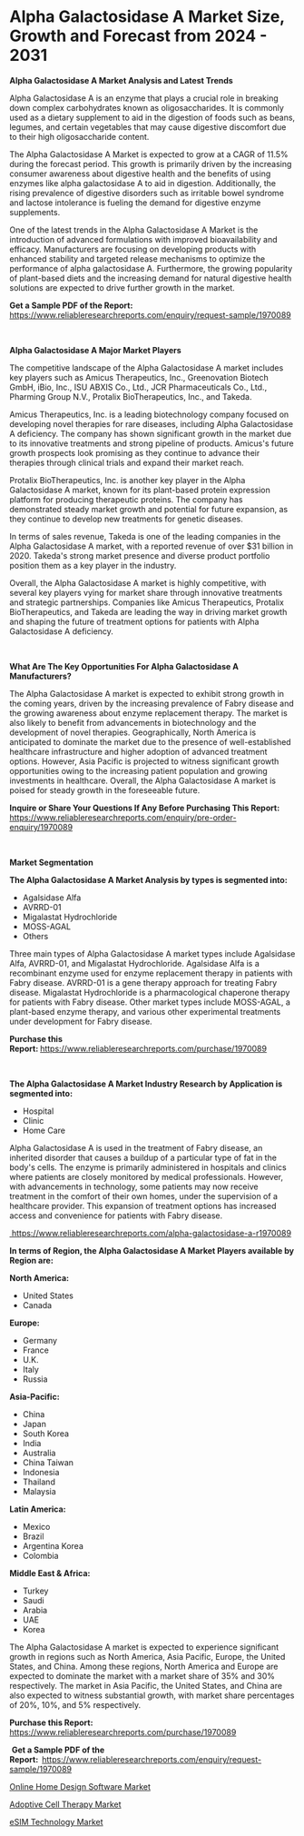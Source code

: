 <p><h1>Alpha Galactosidase A Market Size, Growth and Forecast from 2024 - 2031</h1></p><p><strong>Alpha Galactosidase A Market Analysis and Latest Trends</strong></p>
<p><p>Alpha Galactosidase A is an enzyme that plays a crucial role in breaking down complex carbohydrates known as oligosaccharides. It is commonly used as a dietary supplement to aid in the digestion of foods such as beans, legumes, and certain vegetables that may cause digestive discomfort due to their high oligosaccharide content.</p><p>The Alpha Galactosidase A Market is expected to grow at a CAGR of 11.5% during the forecast period. This growth is primarily driven by the increasing consumer awareness about digestive health and the benefits of using enzymes like alpha galactosidase A to aid in digestion. Additionally, the rising prevalence of digestive disorders such as irritable bowel syndrome and lactose intolerance is fueling the demand for digestive enzyme supplements.</p><p>One of the latest trends in the Alpha Galactosidase A Market is the introduction of advanced formulations with improved bioavailability and efficacy. Manufacturers are focusing on developing products with enhanced stability and targeted release mechanisms to optimize the performance of alpha galactosidase A. Furthermore, the growing popularity of plant-based diets and the increasing demand for natural digestive health solutions are expected to drive further growth in the market.</p></p>
<p><strong>Get a Sample PDF of the Report:&nbsp;</strong> <a href="https://www.reliableresearchreports.com/enquiry/request-sample/1970089">https://www.reliableresearchreports.com/enquiry/request-sample/1970089</a></p>
<p>&nbsp;</p>
<p><strong>Alpha Galactosidase A Major Market Players</strong></p>
<p><p>The competitive landscape of the Alpha Galactosidase A market includes key players such as Amicus Therapeutics, Inc., Greenovation Biotech GmbH, iBio, Inc., ISU ABXIS Co., Ltd., JCR Pharmaceuticals Co., Ltd., Pharming Group N.V., Protalix BioTherapeutics, Inc., and Takeda. </p><p>Amicus Therapeutics, Inc. is a leading biotechnology company focused on developing novel therapies for rare diseases, including Alpha Galactosidase A deficiency. The company has shown significant growth in the market due to its innovative treatments and strong pipeline of products. Amicus's future growth prospects look promising as they continue to advance their therapies through clinical trials and expand their market reach.</p><p>Protalix BioTherapeutics, Inc. is another key player in the Alpha Galactosidase A market, known for its plant-based protein expression platform for producing therapeutic proteins. The company has demonstrated steady market growth and potential for future expansion, as they continue to develop new treatments for genetic diseases.</p><p>In terms of sales revenue, Takeda is one of the leading companies in the Alpha Galactosidase A market, with a reported revenue of over $31 billion in 2020. Takeda's strong market presence and diverse product portfolio position them as a key player in the industry.</p><p>Overall, the Alpha Galactosidase A market is highly competitive, with several key players vying for market share through innovative treatments and strategic partnerships. Companies like Amicus Therapeutics, Protalix BioTherapeutics, and Takeda are leading the way in driving market growth and shaping the future of treatment options for patients with Alpha Galactosidase A deficiency.</p></p>
<p>&nbsp;</p>
<p><strong>What Are The Key Opportunities For Alpha Galactosidase A Manufacturers?</strong></p>
<p><p>The Alpha Galactosidase A market is expected to exhibit strong growth in the coming years, driven by the increasing prevalence of Fabry disease and the growing awareness about enzyme replacement therapy. The market is also likely to benefit from advancements in biotechnology and the development of novel therapies. Geographically, North America is anticipated to dominate the market due to the presence of well-established healthcare infrastructure and higher adoption of advanced treatment options. However, Asia Pacific is projected to witness significant growth opportunities owing to the increasing patient population and growing investments in healthcare. Overall, the Alpha Galactosidase A market is poised for steady growth in the foreseeable future.</p></p>
<p><strong>Inquire or Share Your Questions If Any Before Purchasing This Report:</strong> <a href="https://www.reliableresearchreports.com/enquiry/pre-order-enquiry/1970089">https://www.reliableresearchreports.com/enquiry/pre-order-enquiry/1970089</a></p>
<p>&nbsp;</p>
<p><strong>Market Segmentation</strong></p>
<p><strong>The Alpha Galactosidase A Market Analysis by types is segmented into:</strong></p>
<p><ul><li>Agalsidase Alfa</li><li>AVRRD-01</li><li>Migalastat Hydrochloride</li><li>MOSS-AGAL</li><li>Others</li></ul></p>
<p><p>Three main types of Alpha Galactosidase A market types include Agalsidase Alfa, AVRRD-01, and Migalastat Hydrochloride. Agalsidase Alfa is a recombinant enzyme used for enzyme replacement therapy in patients with Fabry disease. AVRRD-01 is a gene therapy approach for treating Fabry disease. Migalastat Hydrochloride is a pharmacological chaperone therapy for patients with Fabry disease. Other market types include MOSS-AGAL, a plant-based enzyme therapy, and various other experimental treatments under development for Fabry disease.</p></p>
<p><strong>Purchase this Report:&nbsp;</strong><a href="https://www.reliableresearchreports.com/purchase/1970089">https://www.reliableresearchreports.com/purchase/1970089</a></p>
<p>&nbsp;</p>
<p><strong>The Alpha Galactosidase A Market Industry Research by Application is segmented into:</strong></p>
<p><ul><li>Hospital</li><li>Clinic</li><li>Home Care</li></ul></p>
<p><p>Alpha Galactosidase A is used in the treatment of Fabry disease, an inherited disorder that causes a buildup of a particular type of fat in the body's cells. The enzyme is primarily administered in hospitals and clinics where patients are closely monitored by medical professionals. However, with advancements in technology, some patients may now receive treatment in the comfort of their own homes, under the supervision of a healthcare provider. This expansion of treatment options has increased access and convenience for patients with Fabry disease.</p></p>
<p><a href="https://www.reliableresearchreports.com/alpha-galactosidase-a-r1970089">&nbsp;https://www.reliableresearchreports.com/alpha-galactosidase-a-r1970089</a></p>
<p><strong>In terms of Region, the Alpha Galactosidase A Market Players available by Region are:</strong></p>
<p>
    <p> <strong> North America: </strong>
        <ul>
            <li>United States</li>
            <li>Canada</li>
        </ul>
        </p> 
    <p> <strong> Europe: </strong>
        <ul>
            <li>Germany</li>
            <li>France</li>
            <li>U.K.</li>
            <li>Italy</li>
            <li>Russia</li>
        </ul>
        </p> 
    <p> <strong> Asia-Pacific: </strong>
        <ul>
            <li>China</li>
            <li>Japan</li>
            <li>South Korea</li>
            <li>India</li>
            <li>Australia</li>
            <li>China Taiwan</li>
            <li>Indonesia</li>
            <li>Thailand</li>
            <li>Malaysia</li>
        </ul>
        </p> 
    <p> <strong> Latin America: </strong>
        <ul>
            <li>Mexico</li>
            <li>Brazil</li>
            <li>Argentina Korea</li>
            <li>Colombia</li>
        </ul>
        </p> 
    <p> <strong> Middle East & Africa: </strong>
        <ul>
            <li>Turkey</li>
            <li>Saudi</li>
            <li>Arabia</li>
            <li>UAE</li>
            <li>Korea</li>
        </ul>
    </p>
    </p>
<p><p>The Alpha Galactosidase A market is expected to experience significant growth in regions such as North America, Asia Pacific, Europe, the United States, and China. Among these regions, North America and Europe are expected to dominate the market with a market share of 35% and 30% respectively. The market in Asia Pacific, the United States, and China are also expected to witness substantial growth, with market share percentages of 20%, 10%, and 5% respectively.</p></p>
<p><strong>Purchase this Report: </strong><a href="https://www.reliableresearchreports.com/purchase/1970089">https://www.reliableresearchreports.com/purchase/1970089</a></p>
<p>&nbsp;<strong>Get a Sample PDF of the Report:&nbsp;&nbsp;</strong><a href="https://www.reliableresearchreports.com/enquiry/request-sample/1970089">https://www.reliableresearchreports.com/enquiry/request-sample/1970089</a></p>
<p><strong></strong></p>
<p><p><a href="https://github.com/Krish2023na/Market-Research-Report-List-5/blob/main/online-home-design-software-market.md">Online Home Design Software Market</a></p><p><a href="https://github.com/RickHolmes3/Market-Research-Report-List-5/blob/main/adoptive-cell-therapy-market.md">Adoptive Cell Therapy Market</a></p><p><a href="https://github.com/bmorecock/Market-Research-Report-List-4/blob/main/esim-technology-market.md">eSIM Technology Market</a></p></p>